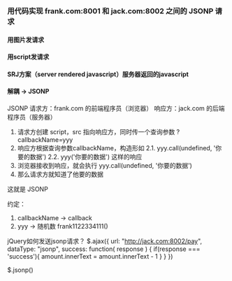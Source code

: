 ### 用代码实现 frank.com:8001 和 jack.com:8002 之间的 JSONP 请求
#### 用图片发请求
#### 用script发请求
#### SRJ方案（server rendered javascript）服务器返回的javascript
#### 解耦 -> JSONP
JSONP
请求方：frank.com 的前端程序员（浏览器）
响应方：jack.com 的后端程序员（服务器）

1. 请求方创建 script，src 指向响应方，同时传一个查询参数 ?callbackName=yyy
2. 响应方根据查询参数callbackName，构造形如
    2.1. yyy.call(undefined, '你要的数据')
    2.2. yyy('你要的数据')
    这样的响应
3. 浏览器接收到响应，就会执行 yyy.call(undefined, '你要的数据')
4. 那么请求方就知道了他要的数据

这就是 JSONP

约定：
1. callbackName -> callback
2. yyy -> 随机数 frank1122334111()

jQuery如何发送jsonp请求？
 $.ajax({
 url: "http://jack.com:8002/pay",
 dataType: "jsonp",
 success: function( response ) {
     if(response === 'success'){
     amount.innerText = amount.innerText - 1
     }
 }
 })

 $.jsonp()
